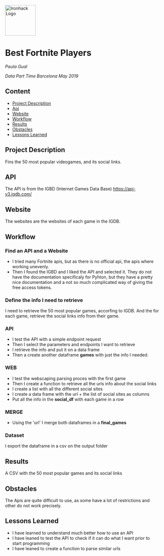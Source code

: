<img src="https://bit.ly/2VnXWr2" alt="Ironhack Logo" width="100"/>

# Best Fortnite Players 
*Paula Gual*

*Data Part Time Barcelona May 2019*

## Content
- [Project Description](#project)
- [Api](#api)
- [Website](#website)
- [Workflow](#workflow)
- [Results](#results)
- [Obstacles](#obstacles)
- [Lessons Learned](#lessons)

<a name="project"></a>

## Project Description
Fins the 50 most popular videogames, and its social links.
<a name="api"></a>

## API
The API is from the IGBD (Internet Games Data Base)
https://api-v3.igdb.com/

<a name="website"></a>

## Website
The websites are the websites of each game in the IGDB.

<a name="workflow"></a>

## Workflow

### Find an API and a Website
* I tried many Fortnite apis, but as there is no official api, the apis where working unevenly.
* Then I found the IGBD and I liked the API and selected it. They do not have the documentation specificaly for Pyhton, but they have a pretty nice documentation and a not so much complicated way of giving the free access tokens.

### Define the info I need to retrieve

I need to retrieve the 50 most popular games, accorfing to IGDB. And the for each game, retrieve the social links info from their game.

### API

* I test the API with a simple endpoint request
* Then I select the parameters and endpoints I want to retrieve
* I retrieve the info and put it on a data frame
* Then a create another dataframe **games** with just the info I needed.

### WEB

* I test the webscaping parsing proces with the first game
* Then I create a function to retrieve all the urls info about the social links
* I create a list with all the different social sites
* I create a data frame with the url + the list of social sites as columns
* Put all the info in the **social_df** with each game in a row

### MERGE

* Using the 'url' I merge both dataframes in a **final_games**

### Dataset

I export the dataframe in a csv on the output folder

<a name="results"></a>

## Results

A CSV with the 50 most popular games and its social links

<a name="obstacles"></a>

## Obstacles

The Apis are quite difficult to use, as some have a lot of restrictions and other do not work precisely. 

<a name="lessons"></a>

## Lessons Learned

* I have learned to understand much better how to use an API
* I have leaned to test the API to check if it can do what I want prior to start programming
* I have leaned to create a function to parse similar urls
